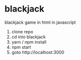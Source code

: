 # blackjack
blackjack game in html in javascript

1) clone repo
2) cd into blackjack
3) yarn / npm install
4) npm start
5) goto http://localhost:3000
